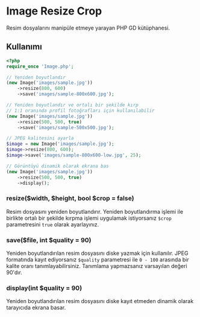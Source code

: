 # Image Resize Crop

Resim dosyalarını manipüle etmeye yarayan PHP GD kütüphanesi.

## Kullanımı

```php
<?php
require_once 'Image.php';

// Yeniden boyutlandır
(new Image('images/sample.jpg'))
    ->resize(800, 600)
    ->save('images/sample-800x600.jpg');

// Yeniden boyutlandır ve ortalı bir şekilde kırp
// 1:1 oranında profil fotoğrafları için kullanılabilir
(new Image('images/sample.jpg'))
    ->resize(500, 500, true)
    ->save('images/sample-500x500.jpg');

// JPEG kalitesini ayarla
$image = new Image('images/sample.jpg');
$image->resize(800, 600);
$image->save('images/sample-800x600-low.jpg', 25);

// Görüntüyü dinamik olarak ekrana bas
(new Image('images/sample.jpg'))
    ->resize(500, 500, true)
    ->display();
```

### resize($width, $height, bool $crop = false)

Resim dosyasını yeniden boyutlandırır. Yeniden boyutlandırma işlemi ile birlikte ortalı bir şekilde kırpma işlemi uygulamak istiyorsanız `$crop` parametresini `true` olarak ayarlayınız.

### save($file, int $quality = 90)

Yeniden boyutlandırılan resim dosyasını diske yazmak için kullanılır. JPEG formatında kayıt ediyorsanız `$quality` parametresi ile `0 - 100` arasında bir kalite oranı tanımlayabilirsiniz. Tanımlama yapmazsanız varsayılan değeri 90'dır.

### display(int $quality = 90)

Yeniden boyutlandırılan resim dosyasını diske kayıt etmeden dinamik olarak tarayıcıda ekrana basar.
